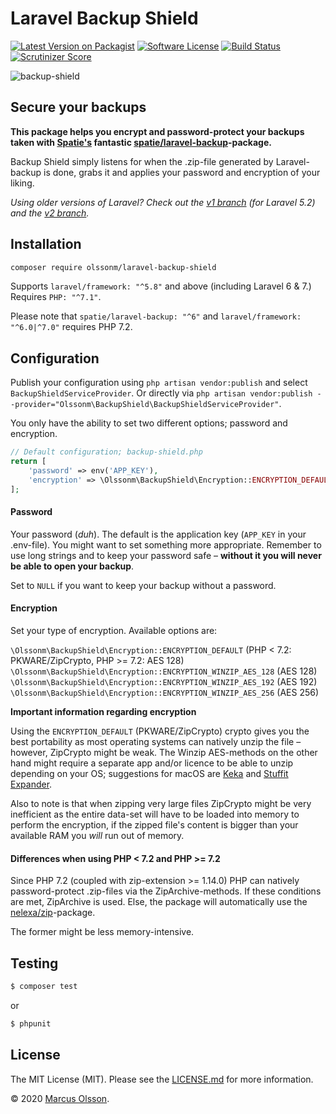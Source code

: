 # Laravel Backup Shield

[![Latest Version on Packagist][ico-version]][link-packagist]
[![Software License][ico-license]](LICENSE.md)
[![Build Status][ico-travis]][link-travis]
[![Scrutinizer Score][ico-scrutinizer]][link-scrutinizer]

![backup-shield](https://user-images.githubusercontent.com/907114/40585078-b42b31ba-61ac-11e8-9db6-b5497e156f5a.png)

## Secure your backups

**This package helps you encrypt and password-protect your backups taken with [Spatie's](https://github.com/spatie) fantastic [spatie/laravel-backup](https://github.com/spatie/laravel-backup)-package.**

Backup Shield simply listens for when the .zip-file generated by Laravel-backup is done, grabs it and applies your password and encryption of your liking.

*Using older versions of Laravel? Check out the [v1 branch](https://github.com/olssonm/laravel-backup-shield/tree/v1) (for Laravel 5.2) and the [v2 branch](https://github.com/olssonm/laravel-backup-shield/tree/v2).*

## Installation

```bash
composer require olssonm/laravel-backup-shield
```

Supports `laravel/framework: "^5.8"` and above (including Laravel 6 & 7.) Requires `PHP: "^7.1"`.

Please note that `spatie/laravel-backup: "^6"` and `laravel/framework: "^6.0|^7.0"` requires PHP 7.2.

## Configuration

Publish your configuration using `php artisan vendor:publish` and select `BackupShieldServiceProvider`. Or directly via ```php artisan vendor:publish --provider="Olssonm\BackupShield\BackupShieldServiceProvider"```.

You only have the ability to set two different options; password and encryption.

```php
// Default configuration; backup-shield.php
return [
    'password' => env('APP_KEY'),
    'encryption' => \Olssonm\BackupShield\Encryption::ENCRYPTION_DEFAULT
];
```

#### Password

Your password (*duh*). The default is the application key (`APP_KEY` in your .env-file). You might want to set something more appropriate. Remember to use long strings and to keep your password safe – **without it you will never be able to open your backup**.

Set to `NULL` if you want to keep your backup without a password.

#### Encryption

Set your type of encryption. Available options are:

`\Olssonm\BackupShield\Encryption::ENCRYPTION_DEFAULT` (PHP < 7.2: PKWARE/ZipCrypto, PHP >= 7.2: AES 128)  
`\Olssonm\BackupShield\Encryption::ENCRYPTION_WINZIP_AES_128` (AES 128)  
`\Olssonm\BackupShield\Encryption::ENCRYPTION_WINZIP_AES_192` (AES 192)  
`\Olssonm\BackupShield\Encryption::ENCRYPTION_WINZIP_AES_256` (AES 256)  

**Important information regarding encryption**

Using the `ENCRYPTION_DEFAULT` (PKWARE/ZipCrypto) crypto gives you the best portability as most operating systems can natively unzip the file – however, ZipCrypto might be weak. The Winzip AES-methods on the other hand might require a separate app and/or licence to be able to unzip depending on your OS; suggestions for macOS are [Keka](http://www.kekaosx.com/en/) and [Stuffit Expander](https://itunes.apple.com/us/app/stuffit-expander-16/id919269455).

Also to note is that when zipping very large files ZipCrypto might be very inefficient as the entire data-set will have to be loaded into memory to perform the encryption, if the zipped file's content is bigger than your available RAM you *will* run out of memory.

#### Differences when using PHP < 7.2 and PHP >= 7.2

Since PHP 7.2 (coupled with zip-extension >= 1.14.0) PHP can natively password-protect .zip-files via the ZipArchive-methods. If these conditions are met, ZipArchive is used. Else, the package will automatically use the [nelexa/zip](https://github.com/Ne-Lexa/php-zip)-package.

The former might be less memory-intensive.

## Testing

``` bash
$ composer test
```

or

``` bash
$ phpunit
```

## License

The MIT License (MIT). Please see the [LICENSE.md](LICENSE.md) for more information.

© 2020 [Marcus Olsson](https://marcusolsson.me).

[ico-version]: https://img.shields.io/packagist/v/olssonm/laravel-backup-shield.svg?style=flat-square
[ico-license]: https://img.shields.io/badge/license-MIT-brightgreen.svg?style=flat-square
[ico-travis]: https://img.shields.io/travis/olssonm/laravel-backup-shield/master.svg?style=flat-square
[ico-downloads]: https://img.shields.io/packagist/dt/olssonm/laravel-backup-shield.svg?style=flat-square
[ico-scrutinizer]: https://img.shields.io/scrutinizer/g/olssonm/laravel-backup-shield.svg?style=flat-square
[link-packagist]: https://packagist.org/packages/olssonm/laravel-backup-shield
[link-travis]: https://travis-ci.org/olssonm/laravel-backup-shield
[link-scrutinizer]: https://scrutinizer-ci.com/g/olssonm/laravel-backup-shield
